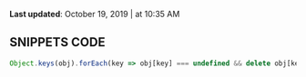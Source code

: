 **Last updated**: October 19, 2019 | at  10:35 AM



## SNIPPETS CODE

```js
Object.keys(obj).forEach(key => obj[key] === undefined && delete obj[key])
```